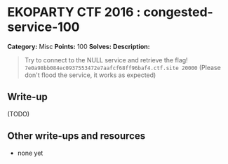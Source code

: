 # EKOPARTY CTF 2016 : congested-service-100

**Category:** Misc
**Points:** 100
**Solves:**
**Description:**

> Try to connect to the NULL service and retrieve the flag!
> `7e0a98bb084ec0937553472e7aafcf68ff96baf4.ctf.site 20000`
> (Please don't flood the service, it works as expected)

## Write-up

(TODO)

## Other write-ups and resources

* none yet

